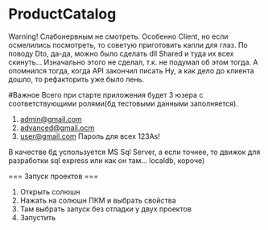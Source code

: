 # ProductCatalog
Warning! Слабонервным не смотреть. Особенно Client, но если осмелились посмотреть, то советую приготовить капли для глаз.
По поводу Dto, да-да, можно было сделать dll Shared и туда их всех скинуть... 
Изначально этого не сделал, т.к. не подумал об этом тогда. А опомнился тогда, когда API закончил писать
Ну, а как дело до клиента дошло, то рефакторить уже было лень.

#Важное
Всего при старте приложения будет 3 юзера с соответствующими ролями(бд тестовыми данными заполняется).
1) admin@gmail.com
2) advanced@gmail.ocm
3) user@gmail.com
Пароль для всех 123As!

В качестве бд успользуется MS Sql Server, а если точнее, то движок для разработки sql express или как он там... localdb, короче)

=== Запуск проектов ===
1) Открыть солюшн
2) Нажать на солюшн ПКМ и выбрать свойства
3) Там выбрать запуск без отладки у двух проектов
4) Запустить

